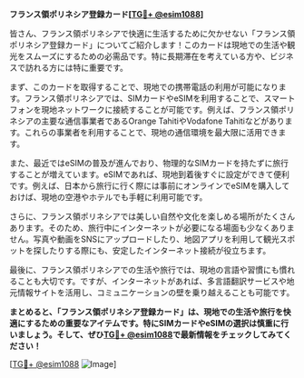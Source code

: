 **フランス領ポリネシア登録カード[[TG💪+ @esim1088](https://t.me/s/esim1088)]**

皆さん、フランス領ポリネシアで快適に生活するために欠かせない「フランス領ポリネシア登録カード」についてご紹介します！このカードは現地での生活や観光をスムーズにするための必需品です。特に長期滞在を考えている方や、ビジネスで訪れる方には特に重要です。

まず、このカードを取得することで、現地での携帯電話の利用が可能になります。フランス領ポリネシアでは、SIMカードやeSIMを利用することで、スマートフォンを現地ネットワークに接続することが可能です。例えば、フランス領ポリネシアの主要な通信事業者であるOrange TahitiやVodafone Tahitiなどがあります。これらの事業者を利用することで、現地の通信環境を最大限に活用できます。

また、最近ではeSIMの普及が進んでおり、物理的なSIMカードを持たずに旅行することが増えています。eSIMであれば、現地到着後すぐに設定ができて便利です。例えば、日本から旅行に行く際には事前にオンラインでeSIMを購入しておけば、現地の空港やホテルでも手軽に利用可能です。

さらに、フランス領ポリネシアでは美しい自然や文化を楽しめる場所がたくさんあります。そのため、旅行中にインターネットが必要になる場面も少なくありません。写真や動画をSNSにアップロードしたり、地図アプリを利用して観光スポットを探したりする際にも、安定したインターネット接続が役立ちます。

最後に、フランス領ポリネシアでの生活や旅行では、現地の言語や習慣にも慣れることも大切です。ですが、インターネットがあれば、多言語翻訳サービスや地元情報サイトを活用し、コミュニケーションの壁を乗り越えることも可能です。

**まとめると、「フランス領ポリネシア登録カード」は、現地での生活や旅行を快適にするための重要なアイテムです。特にSIMカードやeSIMの選択は慎重に行いましょう。そして、ぜひ[TG💪+ @esim1088](https://t.me/s/esim1088)で最新情報をチェックしてみてください！**

[[TG💪+ @esim1088](https://t.me/s/esim1088) ![Image](https://i.postimg.cc/Y0z9fWf4/image.png)]